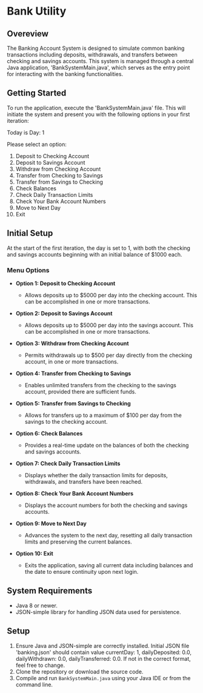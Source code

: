 # Bank Utility

## Overeview

The Banking Account System is designed to simulate common banking transactions including deposits, withdrawals, and transfers between checking and savings accounts. This system is managed through a central Java application, 'BankSystemMain.java', which serves as the entry point for interacting with the banking functionalities.

## Getting Started

To run the application, execute the 'BankSystemMain.java' file. This will initiate the system and present you with the following options in your first iteration:

Today is Day: 1

Please select an option:
1. Deposit to Checking Account
2. Deposit to Savings Account
3. Withdraw from Checking Account
4. Transfer from Checking to Savings
5. Transfer from Savings to Checking
6. Check Balances
7. Check Daily Transaction Limits
8. Check Your Bank Account Numbers
9. Move to Next Day
10. Exit

## Initial Setup

At the start of the first iteration, the day is set to 1, with both the checking and savings accounts beginning with an initial balance of $1000 each.

### Menu Options

- **Option 1: Deposit to Checking Account**
  - Allows deposits up to $5000 per day into the checking account. This can be accomplished in one or more transactions.

- **Option 2: Deposit to Savings Account**
  - Allows deposits up to $5000 per day into the savings account. This can be accomplished in one or more transactions.

- **Option 3: Withdraw from Checking Account**
  - Permits withdrawals up to $500 per day directly from the checking account, in one or more transactions.

- **Option 4: Transfer from Checking to Savings**
  - Enables unlimited transfers from the checking to the savings account, provided there are sufficient funds.

- **Option 5: Transfer from Savings to Checking**
  - Allows for transfers up to a maximum of $100 per day from the savings to the checking account.

- **Option 6: Check Balances**
  - Provides a real-time update on the balances of both the checking and savings accounts.

- **Option 7: Check Daily Transaction Limits**
  - Displays whether the daily transaction limits for deposits, withdrawals, and transfers have been reached.

- **Option 8: Check Your Bank Account Numbers**
  - Displays the account numbers for both the checking and savings accounts.

- **Option 9: Move to Next Day**
  - Advances the system to the next day, resetting all daily transaction limits and preserving the current balances.

- **Option 10: Exit**
  - Exits the application, saving all current data including balances and the date to ensure continuity upon next login.

## System Requirements

- Java 8 or newer.
- JSON-simple library for handling JSON data used for persistence.

## Setup

1. Ensure Java and JSON-simple are correctly installed. Initial JSON file 'banking.json' should contain value currentDay: 1, dailyDeposited: 0.0, dailyWithdrawn: 0.0, dailyTransferred: 0.0. If not in the correct format, feel free to change.
2. Clone the repository or download the source code.
3. Compile and run `BankSystemMain.java` using your Java IDE or from the command line.
